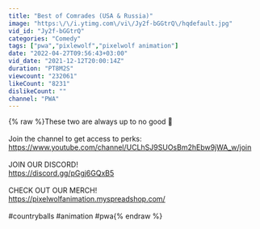 ```yaml
---
title: "Best of Comrades (USA & Russia)"
image: "https:\/\/i.ytimg.com\/vi\/Jy2f-bGGtrQ\/hqdefault.jpg"
vid_id: "Jy2f-bGGtrQ"
categories: "Comedy"
tags: ["pwa","pixlewolf","pixelwolf animation"]
date: "2022-04-27T09:56:43+03:00"
vid_date: "2021-12-12T20:00:14Z"
duration: "PT8M2S"
viewcount: "232061"
likeCount: "8231"
dislikeCount: ""
channel: "PWA"
---
```

{% raw %}These two are always up to no good 😤<br /><br />Join the channel to get access to perks:<br /><a rel="nofollow" target="blank" href="https://www.youtube.com/channel/UCLhSJ9SUOsBm2hEbw9jWA_w/join">https://www.youtube.com/channel/UCLhSJ9SUOsBm2hEbw9jWA_w/join</a><br /><br />JOIN OUR DISCORD!<br /><a rel="nofollow" target="blank" href="https://discord.gg/pGgj6GQxB5">https://discord.gg/pGgj6GQxB5</a><br /><br />CHECK OUT OUR MERCH!<br /><a rel="nofollow" target="blank" href="https://pixelwolfanimation.myspreadshop.com/">https://pixelwolfanimation.myspreadshop.com/</a><br /><br />#countryballs #animation #pwa{% endraw %}
